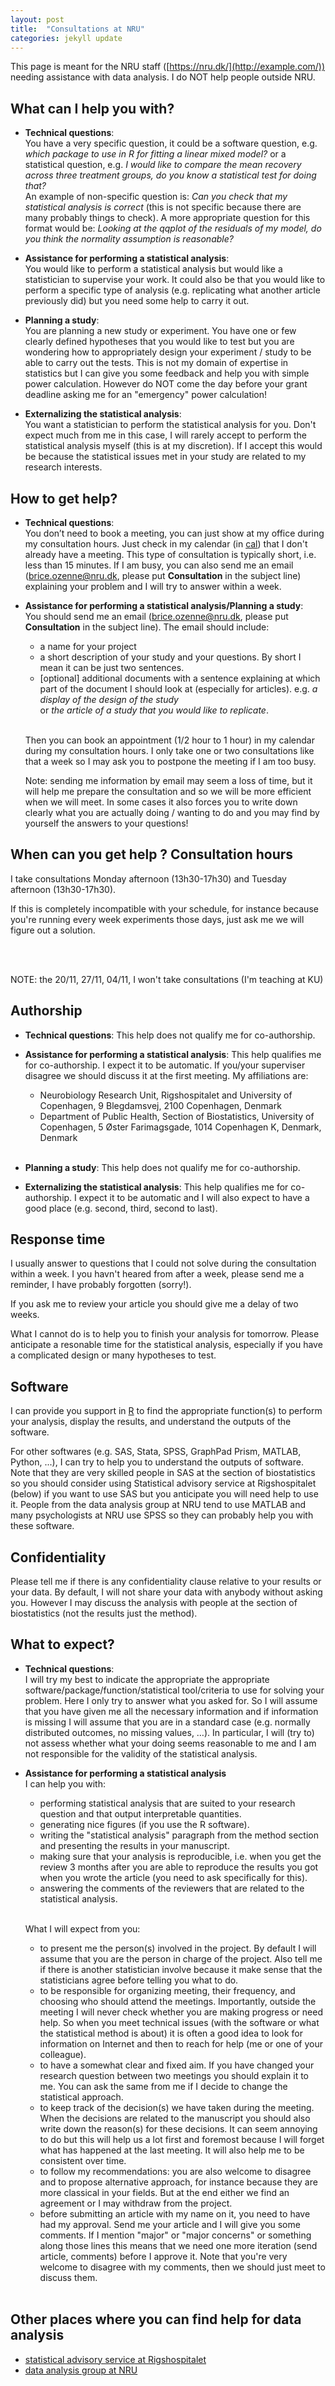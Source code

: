 ```yaml
---
layout: post
title:  "Consultations at NRU"
categories: jekyll update
---
```


This page is meant for the NRU staff
 ([https://nru.dk/](http://example.com/)) needing assistance with data
 analysis. I do NOT help people outside NRU.


## What can I help you with?

- **Technical questions**: <br> You have a very specific question, it
  could be a software question, e.g.  _which package to use in R for
  fitting a linear mixed model?_ or a statistical question, e.g.  _I
  would like to compare the mean recovery across three treatment
  groups, do you know a statistical test for doing that?_ <br> An
  example of non-specific question is: _Can you check that my
  statistical analysis is correct_ (this is not specific because there
  are many probably things to check).  A more appropriate question for
  this format would be: _Looking at the qqplot of the residuals of my
  model, do you think the normality assumption is reasonable?_

- **Assistance for performing a statistical analysis**: <br> You would
like to perform a statistical analysis but would like a statistician
to supervise your work. It could also be that you would like to
perform a specific type of analysis (e.g. replicating what another
article previously did) but you need some help to carry it out.

- **Planning a study**: <br> You are planning a new study or
experiment. You have one or few clearly defined hypotheses that you
would like to test but you are wondering how to appropriately design
your experiment / study to be able to carry out the tests. This is not
my domain of expertise in statistics but I can give you some feedback
and help you with simple power calculation. However do NOT come the
day before your grant deadline asking me for an "emergency" power
calculation!

- **Externalizing the statistical analysis**: <br> You want a
statistician to perform the statistical analysis for you. Don't expect
much from me in this case, I will rarely accept to perform the
statistical analysis myself (this is at my discretion). If I accept
this would be because the statistical issues met in your study are
related to my research interests. 

## How to get help?

- **Technical questions**: <br> You don’t need to book a meeting, you
  can just show at my office during my consultation hours. Just check
  in my calendar (in [cal](https://cal.nru.dk/)) that I don't already
  have a meeting. This type of consultation is typically short,
  i.e. less than 15 minutes. If I am busy, you can also send me an
  email (<brice.ozenne@nru.dk>, please put **Consultation** in the
  subject line) explaining your problem and I will try to answer
  within a week.

- **Assistance for performing a statistical analysis/Planning a
study**: <br> You should send me an email (<brice.ozenne@nru.dk>, please
put **Consultation** in the subject line). The email should include:
  + a name for your project
  + a short description of your study and your questions. By short I
    mean it can be just two sentences.    
  + [optional] additional documents with a sentence explaining at
which part of the document I should look at (especially for articles).
e.g. _a display of the design of the study_ <br> or _the article of a
study that you would like to replicate_.
  <br> <br>

  Then you can book an appointment (1/2 hour to 1 hour) in my calendar
  during my consultation hours. I only take one or two consultations
  like that a week so I may ask you to postpone the meeting if I am
  too busy.
  
  Note: sending me information by email may seem a loss of time, but
  it will help me prepare the consultation and so we will be more
  efficient when we will meet. In some cases it also forces you to
  write down clearly what you are actually doing / wanting to do and
  you may find by yourself the answers to your questions!

## When can you get help ? Consultation hours
I take consultations Monday afternoon (13h30-17h30) and Tuesday
afternoon (13h30-17h30). <br>

If this is completely incompatible with your schedule, for instance
because you're running every week experiments those days, just ask me
we will figure out a solution.

<br>
<br>

NOTE: the 20/11, 27/11, 04/11, I won't take consultations (I'm teaching at KU)

## Authorship

- **Technical questions**: This help does not qualify me for co-authorship. 

- **Assistance for performing a statistical analysis**: This help
  qualifies me for co-authorship. I expect it to be automatic. If
  you/your superviser disagree we should discuss it at the first
  meeting. My affiliations are:
  + Neurobiology Research Unit, Rigshospitalet and University of
    Copenhagen, 9 Blegdamsvej, 2100 Copenhagen, Denmark
  + Department of Public Health, Section of Biostatistics, University
  of Copenhagen, 5 Øster Farimagsgade, 1014 Copenhagen K, Denmark,
  Denmark <br> <br>
  
- **Planning a study**: This help does not qualify me for co-authorship. 

- **Externalizing the statistical analysis**: This help qualifies me
  for co-authorship. I expect it to be automatic and I will also
  expect to have a good place (e.g. second, third, second to last).

## Response time 

I usually answer to questions that I could not solve during the
consultation within a week. I you havn't heared from after a week,
please send me a reminder, I have probably forgotten (sorry!).

If you ask me to review your article you should give me a delay of
two weeks.

What I cannot do is to help you to finish your analysis for
tomorrow. Please anticipate a resonable time for the statistical
analysis, especially if you have a complicated design or many
hypotheses to test.

## Software

I can provide you support in [R](https://www.r-project.org/) to find
the appropriate function(s) to perform your analysis, display the
results, and understand the outputs of the software.

For other softwares (e.g. SAS, Stata, SPSS, GraphPad Prism, MATLAB,
Python, ...), I can try to help you to understand the outputs of
software. Note that they are very skilled people in SAS at the section
of biostatistics so you should consider using Statistical advisory
service at Rigshospitalet (below) if you want to use SAS but you
anticipate you will need help to use it. People from the data analysis
group at NRU tend to use MATLAB and many psychologists at NRU use SPSS
so they can probably help you with these software.

## Confidentiality

Please tell me if there is any confidentiality clause relative to your
results or your data. By default, I will not share your data with
anybody without asking you. However I may discuss the analysis with
people at the section of biostatistics (not the results just the
method).

## What to expect?

- **Technical questions**: <br> I will try my best to indicate the
  appropriate the appropriate software/package/function/statistical
  tool/criteria to use for solving your problem. Here I only try to
  answer what you asked for. So I will assume that you have given me
  all the necessary information and if information is missing I will
  assume that you are in a standard case (e.g. normally distributed
  outcomes, no missing values, …). In particular, I will (try to) not
  assess whether what your doing seems reasonable to me and I am not
  responsible for the validity of the statistical analysis.

- **Assistance for performing a statistical analysis** <br>
  I can help you with:
  + performing statistical analysis that are suited to your research
    question and that output interpretable quantities.
  + generating nice figures (if you use the R software).
  + writing the "statistical analysis" paragraph from the method
    section and presenting the results in your manuscript.
  + making sure that your analysis is reproducible, i.e. when you get
    the review 3 months after you are able to reproduce the results
    you got when you wrote the article (you need to ask specifically
    for this).
  + answering the comments of the reviewers that are related to the
    statistical analysis.  <br> <br>

  What I will expect from you:
  + to present me the person(s) involved in the project. By default I
  will assume that you are the person in charge of the project. Also
  tell me if there is another statistician involve because it make
  sense that the statisticians agree before telling you what to do.
  + to be responsible for organizing meeting, their frequency, and
  choosing who should attend the meetings. Importantly, outside the
  meeting I will never check whether you are making progress or need
  help. So when you meet technical issues (with the software or what
  the statistical method is about) it is often a good idea to look for
  information on Internet and then to reach for help (me or one of
  your colleague).
  + to have a somewhat clear and fixed aim. If you have changed your
  research question between two meetings you should explain it to
  me. You can ask the same from me if I decide to change the
  statistical approach.
  + to keep track of the decision(s) we have taken during the
  meeting. When the decisions are related to the manuscript you should
  also write down the reason(s) for these decisions. It can seem
  annoying to do but this will help us a lot first and foremost
  because I will forget what has happened at the last meeting. It will
  also help me to be consistent over time.
  + to follow my recommendations: you are also welcome to disagree and
  to propose alternative approach, for instance because they are more
  classical in your fields. But at the end either we find an agreement
  or I may withdraw from the project.
  + before submitting an article with my name on it, you need to have
  had my approval. Send me your article and I will give you some
  comments. If I mention "major" or "major concerns" or something
  along those lines this means that we need one more iteration (send
  article, comments) before I approve it. Note that you're very
  welcome to disagree with my comments, then we should just meet to
  discuss them. <br> <br>

 <!-- You should not expect me: -->
 <!-- + to be a policeman: you should not try things and then come to me -->
 <!-- asking whether it correct or not. -->
 <!-- + to be a magician: you should not expect statistics to create data -->
 <!-- or more information than you have. If you only have data on 20 -->
 <!-- subjects don't aim at testing 100 null hypotheses. Also be -->
 <!-- realistic: doing statistics is not easy especially when it is not -->
 <!-- your field of expertise. If you come with a complicated design, -->
 <!-- missing values, and outcomes with non standard distributions, it -->
 <!-- becomes less likely that (i) I can propose a statistical method -->
 <!-- suited to your needs, (ii) this method is easy to apply, (iii) this -->
 <!-- method is easy to interpret, (iv) it is the classical method used in -->
 <!-- your field. -->
 <!-- + to be a software tester: if you try to do the same analysis in -->
 <!-- several software, you may end-up with different results. This is -->
 <!-- annoying but you should not expect me to be able to say which -->
 <!-- software is the best. I am personally working with the R software, -->
 <!-- but I trust the classical software, e.g. SAS, SPSS, matlab .... -->
 <!-- + to know all the statistical methods: sadly I have a limited -->
 <!-- knowledge. So if you need to use a method with which I am not -->
 <!-- familiar may need additional time to be able to help you. -->

## Other places where you can find help for data analysis

- [statistical advisory service at Rigshospitalet](http://biostat.ku.dk/statisticaladvisory/)
- [data analysis group at NRU](https://nru.dk/index.php/research-menu/78-data-analysis)
 

